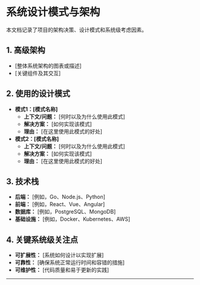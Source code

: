 # 系统设计模式与架构

本文档记录了项目的架构决策、设计模式和系统级考虑因素。

## 1. 高级架构
*   [整体系统架构的图表或描述]
*   [关键组件及其交互]

## 2. 使用的设计模式
*   **模式1：[模式名称]**
    *   **上下文/问题：** [何时以及为什么使用此模式]
    *   **解决方案：** [如何实现该模式]
    *   **理由：** [在这里使用此模式的好处]
*   **模式2：[模式名称]**
    *   **上下文/问题：** [何时以及为什么使用此模式]
    *   **解决方案：** [如何实现该模式]
    *   **理由：** [在这里使用此模式的好处]

## 3. 技术栈
*   **后端：** [例如，Go、Node.js、Python]
*   **前端：** [例如，React、Vue、Angular]
*   **数据库：** [例如，PostgreSQL、MongoDB]
*   **基础设施：** [例如，Docker、Kubernetes、AWS]

## 4. 关键系统级关注点
*   **可扩展性：** [系统如何设计以实现扩展]
*   **可靠性：** [确保系统正常运行时间和容错的措施]
*   **可维护性：** [代码质量和易于更新的实践]

---